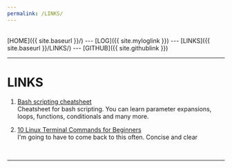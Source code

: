 ```yaml
---
permalink: /LINKS/
---
```

<br>
[HOME]({{ site.baseurl }}/) ---
[LOG]({{ site.myloglink }}) ---
[LINKS]({{ site.baseurl }}/LINKS/) ---
[GITHUB]({{ site.githublink }})
<br>
<hr>

# LINKS

1. [Bash scripting cheatsheet](https://devhints.io/bash)<br>
Cheatsheet for bash scripting.
You can learn parameter expansions, loops, functions, conditionals and many more.

2. [10 Linux Terminal Commands for Beginners](https://youtu.be/CpTfQ-q6MPU)<br>
I'm going to have to come back to this often. Concise and clear

<br>
<hr>
